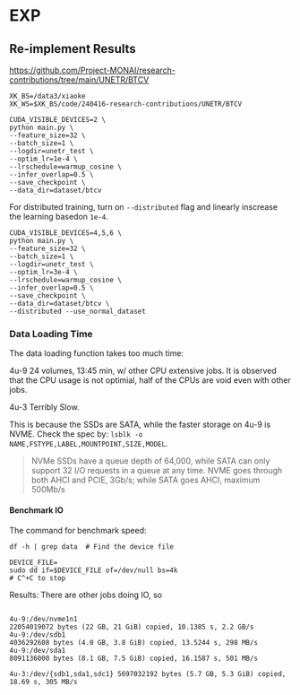 # EXP

## Re-implement Results

https://github.com/Project-MONAI/research-contributions/tree/main/UNETR/BTCV

```shell
XK_BS=/data3/xiaoke
XK_WS=$XK_BS/code/240416-research-contributions/UNETR/BTCV

CUDA_VISIBLE_DEVICES=2 \
python main.py \
--feature_size=32 \
--batch_size=1 \
--logdir=unetr_test \
--optim_lr=1e-4 \
--lrschedule=warmup_cosine \
--infer_overlap=0.5 \
--save_checkpoint \
--data_dir=dataset/btcv
```

For distributed training, turn on `--distributed` flag and linearly inscrease the learning basedon `1e-4`.
```
CUDA_VISIBLE_DEVICES=4,5,6 \
python main.py \
--feature_size=32 \
--batch_size=1 \
--logdir=unetr_test \
--optim_lr=3e-4 \
--lrschedule=warmup_cosine \
--infer_overlap=0.5 \
--save_checkpoint \
--data_dir=dataset/btcv \
--distributed --use_normal_dataset
```


### Data Loading Time

The data loading function takes too much time: 

4u-9
24 volumes, 13:45 min, w/ other CPU extensive jobs.
It is observed that the CPU usage is not optimial, half of the CPUs are void even with other jobs.

4u-3
Terribly Slow.

This is because the SSDs are SATA, while the faster storage on 4u-9 is NVME.
Check the spec by: `lsblk -o NAME,FSTYPE,LABEL,MOUNTPOINT,SIZE,MODEL`.

> NVMe SSDs have a queue depth of 64,000, while SATA can only support 32 I/O requests in a queue at any time.
> NVME goes through both AHCI and PCIE, 3Gb/s; while SATA goes AHCI, maximum 500Mb/s

#### Benchmark IO

The command for benchmark speed:
```shell
df -h | grep data  # Find the device file

DEVICE_FILE=
sudo dd if=$DEVICE_FILE of=/dev/null bs=4k
# C^+C to stop
```

Results:
There are other jobs doing IO, so 
```

4u-9:/dev/nvme1n1 
22054019072 bytes (22 GB, 21 GiB) copied, 10.1385 s, 2.2 GB/s
4u-9:/dev/sdb1 
4036292608 bytes (4.0 GB, 3.8 GiB) copied, 13.5244 s, 298 MB/s
4u-9:/dev/sda1
8091136000 bytes (8.1 GB, 7.5 GiB) copied, 16.1587 s, 501 MB/s

4u-3:/dev/{sdb1,sda1,sdc1} 5697032192 bytes (5.7 GB, 5.3 GiB) copied, 18.69 s, 305 MB/s
```